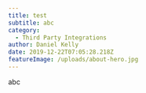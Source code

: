 ```yaml
---
title: test
subtitle: abc
category:
  - Third Party Integrations
author: Daniel Kelly
date: 2019-12-22T07:05:28.218Z
featureImage: /uploads/about-hero.jpg
---
```

abc
